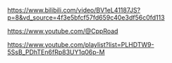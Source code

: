 https://www.bilibili.com/video/BV1eL41187JS?p=8&vd_source=4f3e5bfcf57fd659c40e3df56c0fd113


https://www.youtube.com/@CppRoad


https://www.youtube.com/playlist?list=PLHDTW9-5SsB_PDhTEn6fRp83UY1q06p-M